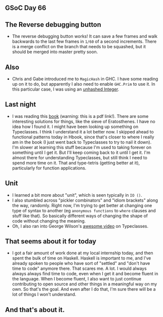 ## GSoC Day 66

## The Reverse debugging button
- The reverse debugging button works! It can save a few frames and walk backwards to the last
  few frames in ```1/60``` of a second increments. There is a merge conflict on the branch that
  needs to be squashed, but it should be merged into master pretty soon.
  
## Also
- Chris and Gabe introduced me to ```MagicHash``` in GHC. I have some reading up on it to do,
  but apparently I also need to enable ```GHC.Prim``` to use it. In this particular case,
  I was using an [unhashed Integer](https://stackoverflow.com/questions/26169990/what-are-hashes-used-for-in-the-librarys-source). 

## Last night
- I was reading this [book](https://goalkicker.com/HaskellBook/HaskellNotesForProfessionals.pdf) (warning: this is a pdf link!). There are some interesting solutions for things, like the 
  sieve of Eratosthenes. I have no idea how I found it. I might have been looking up something on Typeclasses.
  I think I understand it a lot better now. I skipped ahead to functional patterns today in Hbook, since that's closer
  to where I really am in the book (I just went back to Typeclasses to try to nail it down). 
  I'm slower at learning this stuff because I'm used to taking forever on something until I get it. But I'll keep coming back to it until I get it. I'm almost there for understanding
  Typeclasses, but still think I need to spend more time on it. That and type-tetris (getting better at it), particularly
  for function applications.
  
## Unit
- I learned a bit more about "unit", which is seen typically in ```IO ()```. 
- I also stumbled across "pickler combinators" and "idiom brackets" along the way, randomly.
  Right now, I'm trying to get better at changing one type of syntax to another (eg ```anonymous functions``` to ```where```
  clauses and stuff like that). So basically different ways of changing the shape of code without changing the meaning.
- Oh, I also ran into George Wilson's [awesome video](https://www.youtube.com/watch?v=2EdQFCP5mZ8) on Typeclasses.
  
## That seems about it for today
- I got a fair amount of work done at my local internship today, and then spent the bulk of time on Haskell.
  Haskell is important to me, and I've already spoken to people who have sort of "settled" and "don't have time
  to code" anymore there. That scares me. A lot. I would always always always find time to code, even when I get it
  and become fluent in the language. When I become fluent, I also want to just continue contributing to open source
  and other things in a meaningful way on my own. So that's the goal. And even after I do that, I'm sure there
  will be a lot of things I won't understand.
  
## And that's about it.
  
